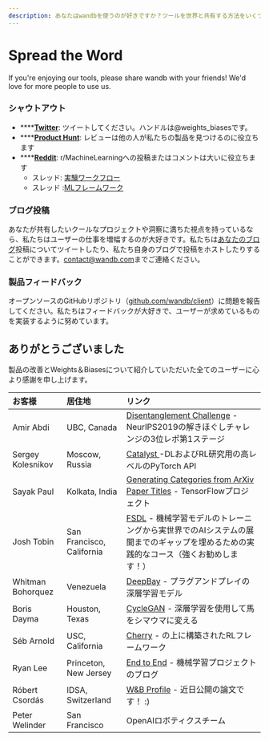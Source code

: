 ```yaml
---
description: あなたはwandbを使うのが好きですか？ツールを世界と共有する方法をいくつか紹介します。
---
```


# Spread the Word

If you're enjoying our tools, please share wandb with your friends! We'd love for more people to use us.

###  シャウトアウト

* \*\*\*\*[**Twitter**](https://twitter.com/weights_biases): ツイートしてください。ハンドルは@weights\_biasesです。
* \*\*\*\*[**Product Hunt**](https://www.producthunt.com/posts/weights-biases): レビューは他の人が私たちの製品を見つけるのに役立ちます
* \*\*\*\*[**Reddit**](https://www.reddit.com/r/MachineLearning/comments/bx0apm/d_how_do_you_manage_your_machine_learning/): r/MachineLearningへの投稿またはコメントは大いに役立ちます
  * スレッド:  [実験ワークフロー](https://www.reddit.com/r/MachineLearning/comments/cf97z8/d_current_state_of_experiment_management_tools/)
  * スレッド :[MLフレームワーク](https://www.reddit.com/r/MachineLearning/comments/ecvmsr/d_looking_for_a_ml_framework_for_production_like/)

###  ブログ投稿

 あなたが共有したいクールなプロジェクトや洞察に満ちた視点を持っているなら、私たちはユーザーの仕事を増幅するのが大好きです。私たちは[あなたのブログ](https://wandb.com/articles)投稿についてツイートしたり、私たち自身のブログで投稿をホストしたりすることができます。[contact@wandb.com](mailto:contact@wandb.com)までご連絡ください。

### 製品フィードバック

オープンソースのGitHubリポジトリ（[github.com/wandb/client](https://github.com/wandb/client)）に問題を報告してください。私たちはフィードバックが大好きで、ユーザーが求めているものを実装するように努めています。

##  ありがとうございました

製品の改善とWeights＆Biasesについて紹介していただいた全てのユーザーに心より感謝を申し上げます。

| お客様 | 居住地 | リンク |
| :--- | :--- | :--- |
| Amir Abdi | UBC, Canada | [Disentanglement Challenge](https://github.com/amir-abdi/disentanglement-pytorch) - NeurIPS2019の解きほぐしチャレンジの3位レポ第1ステージ |
| Sergey Kolesnikov | Moscow, Russia | [Catalyst ](https://github.com/catalyst-team/catalyst)-DLおよびRL研究用の高レベルのPyTorch API |
| Sayak Paul | Kolkata, India | [Generating Categories from ArXiv Paper Titles](https://github.com/sayakpaul/Generating-categories-from-arXiv-paper-titles) - TensorFlowプロジェクト |
| Josh Tobin | San Francisco, California | [FSDL](https://fullstackdeeplearning.com/) - 機械学習モデルのトレーニングから実世界でのAIシステムの展開までのギャップを埋めるための実践的なコース（強くお勧めします！） |
| Whitman Bohorquez | Venezuela | [DeepBay](https://github.com/ElPapi42/DeepBay) - プラグアンドプレイの深層学習モデル |
| Boris Dayma | Houston, Texas | [CycleGAN](https://www.wandb.com/articles/horses-zebras-cyclegan) - 深層学習を使用して馬をシマウマに変える |
| Séb Arnold | USC, California | [Cherry](http://cherry-rl.net) - の上に構築されたRLフレームワーク |
| Ryan Lee | Princeton, New Jersey | [End to End](https://www.endtoend.ai) - 機械学習プロジェクトのブログ |
| Róbert Csordás | IDSA, Switzerland | [W&B Profile](https://app.wandb.ai/csordas) -  近日公開の論文です！ :\)  |
| Peter Welinder | San Francisco | OpenAIロボティクスチーム |

